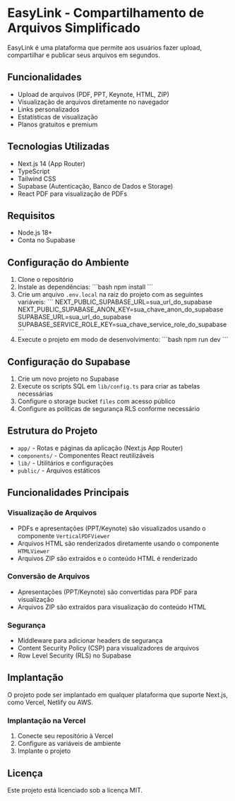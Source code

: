 # EasyLink - Compartilhamento de Arquivos Simplificado

EasyLink é uma plataforma que permite aos usuários fazer upload, compartilhar e publicar seus arquivos em segundos.

## Funcionalidades

- Upload de arquivos (PDF, PPT, Keynote, HTML, ZIP)
- Visualização de arquivos diretamente no navegador
- Links personalizados
- Estatísticas de visualização
- Planos gratuitos e premium

## Tecnologias Utilizadas

- Next.js 14 (App Router)
- TypeScript
- Tailwind CSS
- Supabase (Autenticação, Banco de Dados e Storage)
- React PDF para visualização de PDFs

## Requisitos

- Node.js 18+
- Conta no Supabase

## Configuração do Ambiente

1. Clone o repositório
2. Instale as dependências:
   \`\`\`bash
   npm install
   \`\`\`
3. Crie um arquivo `.env.local` na raiz do projeto com as seguintes variáveis:
   \`\`\`
   NEXT_PUBLIC_SUPABASE_URL=sua_url_do_supabase
   NEXT_PUBLIC_SUPABASE_ANON_KEY=sua_chave_anon_do_supabase
   SUPABASE_URL=sua_url_do_supabase
   SUPABASE_SERVICE_ROLE_KEY=sua_chave_service_role_do_supabase
   \`\`\`
4. Execute o projeto em modo de desenvolvimento:
   \`\`\`bash
   npm run dev
   \`\`\`

## Configuração do Supabase

1. Crie um novo projeto no Supabase
2. Execute os scripts SQL em `lib/config.ts` para criar as tabelas necessárias
3. Configure o storage bucket `files` com acesso público
4. Configure as políticas de segurança RLS conforme necessário

## Estrutura do Projeto

- `app/` - Rotas e páginas da aplicação (Next.js App Router)
- `components/` - Componentes React reutilizáveis
- `lib/` - Utilitários e configurações
- `public/` - Arquivos estáticos

## Funcionalidades Principais

### Visualização de Arquivos

- PDFs e apresentações (PPT/Keynote) são visualizados usando o componente `VerticalPDFViewer`
- Arquivos HTML são renderizados diretamente usando o componente `HTMLViewer`
- Arquivos ZIP são extraídos e o conteúdo HTML é renderizado

### Conversão de Arquivos

- Apresentações (PPT/Keynote) são convertidas para PDF para visualização
- Arquivos ZIP são extraídos para visualização do conteúdo HTML

### Segurança

- Middleware para adicionar headers de segurança
- Content Security Policy (CSP) para visualizadores de arquivos
- Row Level Security (RLS) no Supabase

## Implantação

O projeto pode ser implantado em qualquer plataforma que suporte Next.js, como Vercel, Netlify ou AWS.

### Implantação na Vercel

1. Conecte seu repositório à Vercel
2. Configure as variáveis de ambiente
3. Implante o projeto

## Licença

Este projeto está licenciado sob a licença MIT.
